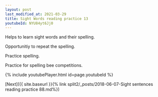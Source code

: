 ```yaml
---
layout: post
last_modified_at: 2021-03-29
title: Sight Words reading practice 13
youtubeId: NYU84yt6Jj0
---
```

 
 
Helps to learn sight words and their spelling.

Opportunitiy to repeat the spelling. 

Practice spelling. 
 
Practice for spelling bee competitions. 
 
{% include youtubePlayer.html id=page.youtubeId %}
 
 

[Next]({{ site.baseurl }}{% link  split2/_posts/2018-06-07-Sight sentences reading practice 88.md%})
 
